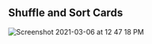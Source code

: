 ## Shuffle and Sort Cards
![Screenshot 2021-03-06 at 12 47 18 PM](https://user-images.githubusercontent.com/11583535/110198692-53161c80-7e7a-11eb-835d-74bbc9c8436d.png)
